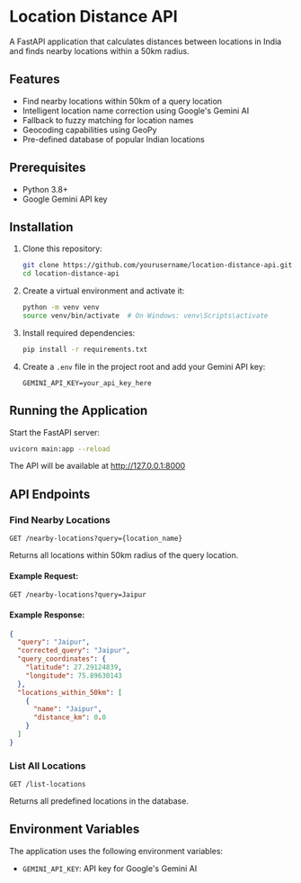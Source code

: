 # Location Distance API

A FastAPI application that calculates distances between locations in India and finds nearby locations within a 50km radius.

## Features

- Find nearby locations within 50km of a query location
- Intelligent location name correction using Google's Gemini AI
- Fallback to fuzzy matching for location names
- Geocoding capabilities using GeoPy
- Pre-defined database of popular Indian locations

## Prerequisites

- Python 3.8+
- Google Gemini API key

## Installation

1. Clone this repository:
   ```bash
   git clone https://github.com/yourusername/location-distance-api.git
   cd location-distance-api
   ```

2. Create a virtual environment and activate it:
   ```bash
   python -m venv venv
   source venv/bin/activate  # On Windows: venv\Scripts\activate
   ```

3. Install required dependencies:
   ```bash
   pip install -r requirements.txt
   ```

4. Create a `.env` file in the project root and add your Gemini API key:
   ```
   GEMINI_API_KEY=your_api_key_here
   ```

## Running the Application

Start the FastAPI server:

```bash
uvicorn main:app --reload
```

The API will be available at http://127.0.0.1:8000

## API Endpoints

### Find Nearby Locations

```
GET /nearby-locations?query={location_name}
```

Returns all locations within 50km radius of the query location.

#### Example Request:
```
GET /nearby-locations?query=Jaipur
```

#### Example Response:
```json
{
  "query": "Jaipur",
  "corrected_query": "Jaipur",
  "query_coordinates": {
    "latitude": 27.29124839,
    "longitude": 75.89630143
  },
  "locations_within_50km": [
    {
      "name": "Jaipur",
      "distance_km": 0.0
    }
  ]
}
```

### List All Locations

```
GET /list-locations
```

Returns all predefined locations in the database.

## Environment Variables

The application uses the following environment variables:

- `GEMINI_API_KEY`: API key for Google's Gemini AI

